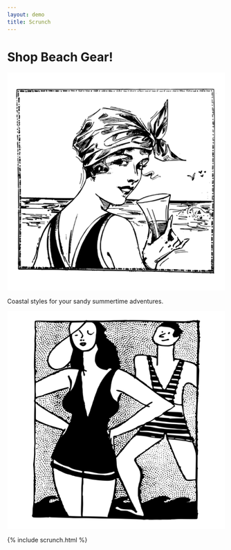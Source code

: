 ```yaml
---
layout: demo
title: Scrunch
---
```


# Shop Beach Gear!

![drawing of woman drinking on the beach](/images/woman-at-beach.png)

Coastal styles for your sandy summertime adventures.

![drawing of man and woman in bathing suits](/images/bathing-suits.png)

{% include scrunch.html %}
